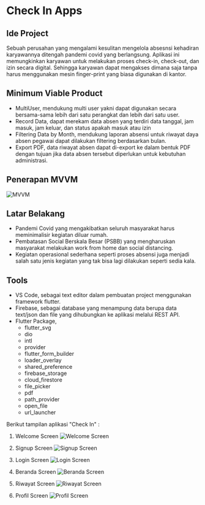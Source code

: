 # Check In Apps

## Ide Project
Sebuah perusahan yang mengalami kesulitan mengelola absesnsi kehadiran karyawannya ditengah pandemi covid yang berlangsung. Aplikasi ini memungkinkan karyawan untuk melakukan proses check-in, check-out, dan izin secara digital. Sehingga karyawan dapat mengakses dimana saja tanpa harus menggunakan mesin finger-print yang biasa digunakan di kantor.

## Minimum Viable Product
- MultiUser, mendukung multi user yakni dapat digunakan secara bersama-sama lebih dari satu perangkat dan lebih dari satu user.
- Record Data, dapat merekam data absen yang terdiri data tanggal, jam masuk, jam keluar, dan status apakah masuk atau izin
- Filtering Data by Month, mendukung laporan absensi untuk riwayat daya absen pegawai dapat dilakukan filtering berdasarkan bulan.
- Export PDF, data riwayat absen dapat di-export ke dalam bentuk PDF dengan tujuan jika data absen tersebut diperlukan untuk kebutuhan administrasi.

## Penerapan MVVM
![MVVM](/assets/overview/mvvm.png "MVVM")

## Latar Belakang
- Pandemi Covid yang mengakibatkan seluruh masyarakat harus meminimalisir kegiatan diluar rumah. 
- Pembatasan Social Berskala Besar (PSBB) yang mengharuskan masyarakat melakukan work from home dan social distancing.
- Kegiatan operasional sederhana seperti proses absensi juga menjadi salah satu jenis kegiatan yang tak bisa lagi dilakukan seperti sedia kala.

## Tools
- VS Code, sebagai text editor dalam pembuatan project menggunakan framework flutter.
- Firebase, sebagai database yang menampung data berupa data text/json dan file yang dihubungkan ke aplikasi melalui REST API.
- Flutter Package, 
    - flutter_svg
    - dio
    - intl
    - provider
    - flutter_form_builder
    - loader_overlay
    - shared_preference
    - firebase_storage
    - cloud_firestore
    - file_picker
    - pdf
    - path_provider
    - open_file
    - url_launcher

Berikut tampilan aplikasi "Check In" :

1. Welcome Screen
![Welcome Screen](/assets/overview/welcome.png "Welcome Screen")

2. Signup Screen
![Signup Screen](/assets/overview/signup.png "Signup Screen")

3. Login Screen
![Login Screen](/assets/overview/login.png "Login Screen")

4. Beranda Screen
![Beranda Screen](/assets/overview/beranda.png "Beranda Screen")

5. Riwayat Screen
![Riwayat Screen](/assets/overview/riwayat.png "Riwayat Screen")

6. Profil Screen
![Profil Screen](/assets/overview/profil.png "Profil Screen")

